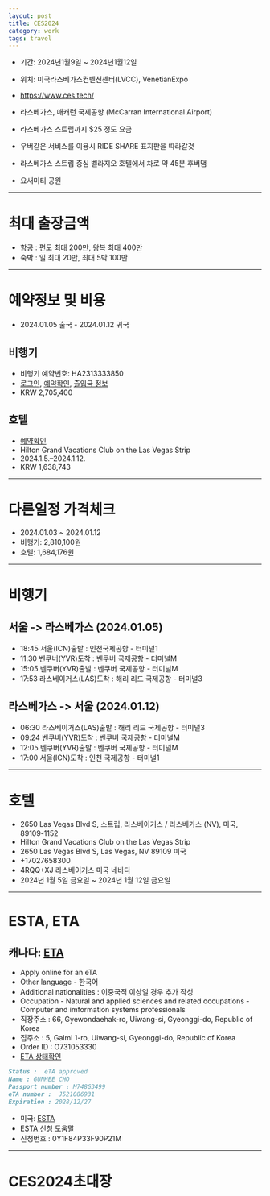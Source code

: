 ```yaml
---
layout: post
title: CES2024
category: work
tags: travel
---
```


* 기간: 2024년1월9일 ~ 2024년1월12일
* 위치: 미국라스베가스컨벤션센터(LVCC), VenetianExpo
* https://www.ces.tech/

* 라스베가스, 매캐런 국제공항 (McCarran International Airport)
* 라스베가스 스트립까지 $25 정도 요금
* 우버같은 서비스를 이용시 RIDE SHARE 표지판을 따라갈것
* 라스베가스 스트립 중심 벨라지오 호텔에서 차로 약 45분 후버댐
* 요새미티 공원

---

# 최대 출장금액
* 항공 : 편도 최대 200만, 왕복 최대 400만
* 숙박 : 일 최대 20만, 최대 5박 100만

---

# 예약정보 및 비용
* 2024.01.05 출국 - 2024.01.12 귀국
## 비행기
* 비행기 예약번호: HA2313333850
* [로그인](https://www.hanatour.com/), [예약확인](https://m.hanatour.com/com/mpg/CHPC0MPG0301M100), [출입국 정보](https://m.hanatour.com/dcr/overseas-travel/safety-info)
* KRW 2,705,400
## 호텔
* [예약확인](https://www.agoda.com/ko-kr/account/editbooking.html?bookingId=u8HVjP98PHApAl0vvQUs9Q%3D%3D)
* Hilton Grand Vacations Club on the Las Vegas Strip
* 2024.1.5.–2024.1.12.
* KRW 1,638,743

---

# 다른일정 가격체크
* 2024.01.03 ~ 2024.01.12
* 비행기: 2,810,100원
* 호텔: 1,684,176원

---

# 비행기
## 서울 -> 라스베가스 (2024.01.05)
* 18:45 서울(ICN)출발 : 인천국제공항 - 터미널1
* 11:30 벤쿠버(YVR)도착 : 벤쿠버 국제공항 - 터미널M
* 15:05 벤쿠버(YVR)출발 : 벤쿠버 국제공항 - 터미널M
* 17:53 라스베이거스(LAS)도착 : 해리 리드 국제공항 - 터미널3

## 라스베가스 -> 서울 (2024.01.12)
* 06:30 라스베이거스(LAS)출발 : 해리 리드 국제공항 - 터미널3
* 09:24 벤쿠버(YVR)도착 : 벤쿠버 국제공항 - 터미널M
* 12:05 벤쿠버(YVR)출발 : 벤쿠버 국제공항 - 터미널M
* 17:00 서울(ICN)도착 : 인천 국제공항 - 터미널1

---

# 호텔
* 2650 Las Vegas Blvd S, 스트립, 라스베이거스 / 라스베가스 (NV), 미국, 89109-1152
* Hilton Grand Vacations Club on the Las Vegas Strip
* 2650 Las Vegas Blvd S, Las Vegas, NV 89109 미국
* +17027658300
* 4RQQ+XJ 라스베이거스 미국 네바다
* 2024년 1월 5일 금요일 ~ 2024년 1월 12일 금요일

---

# ESTA, ETA
## 캐나다: [ETA](https://www.canada.ca/en/immigration-refugees-citizenship/services/visit-canada/eta.html)
* Apply online for an eTA
* Other language - 한국어
* Additional nationalities : 이중국적 이상일 경우 추가 작성
* Occupation - Natural and applied sciences and related occupations - Computer and imformation systems professionals
* 직장주소 : 66, Gyewondaehak-ro, Uiwang-si, Gyeonggi-do, Republic of Korea
* 집주소 : 5, Galmi 1-ro, Uiwang-si, Gyeonggi-do, Republic of Korea
* Order ID : O731053330
* [ETA 상태확인](https://onlineservices-servicesenligne.cic.gc.ca/eta/applicationQuery?lang=en&_ga=1.33346621.203288567.1458244437)
```markdown
Status :  eTA approved
Name : GUNHEE CHO
Passport number : M748G3499
eTA number :  J521086931
Expiration : 2028/12/27
```

* 미국: [ESTA](https://esta.cbp.dhs.gov/)
* [ESTA 신청 도움말](https://usa-esta.kr/)
* 신청번호 : 0Y1F84P33F90P21M


---

# CES2024초대장
